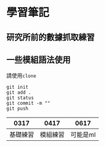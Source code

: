 # 學習筆記
## 研究所前的數據抓取練習
## 一些模組語法使用
請使用``clone``<br/>
```````````````````````
git init
git add .
git status 
git commit -m ""
git push
`````````````````````````````````````

|0317|0417|0617|
|----|-----|-------|
|基礎練習|模組練習|可能是ml|
